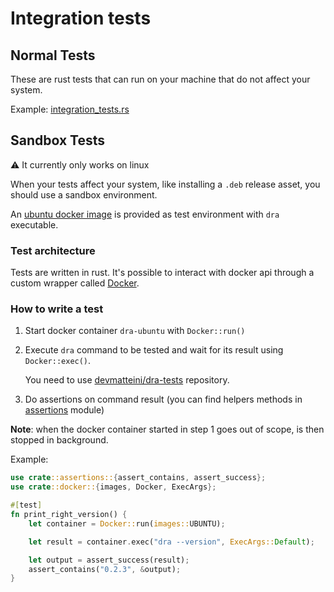 # Integration tests

## Normal Tests

These are rust tests that can run on your machine that do not affect your system.

Example: [integration_tests.rs](integration_tests.rs)

## Sandbox Tests

:warning: It currently only works on linux

When your tests affect your system, like installing a `.deb` release asset, you should use a sandbox environment.

An [ubuntu docker image](../devtools/Dockerfile.ubuntu) is provided as test environment with `dra` executable.

### Test architecture

Tests are written in rust. It's possible to interact with docker api through a custom wrapper called [Docker](docker/mod.rs).

### How to write a test

1. Start docker container `dra-ubuntu` with `Docker::run()`
2. Execute `dra` command to be tested and wait for its result using `Docker::exec()`.

   You need to use [devmatteini/dra-tests](https://github.com/devmatteini/dra-tests) repository.
3. Do assertions on command result (you can find helpers methods in [assertions](assertions/mod.rs) module)

**Note**: when the docker container started in step 1 goes out of scope, is then stopped in background.

Example:

```rust
use crate::assertions::{assert_contains, assert_success};
use crate::docker::{images, Docker, ExecArgs};

#[test]
fn print_right_version() {
    let container = Docker::run(images::UBUNTU);

    let result = container.exec("dra --version", ExecArgs::Default);

    let output = assert_success(result);
    assert_contains("0.2.3", &output);
}
```
